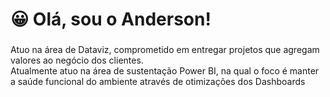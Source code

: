 <h1 align="left">😀 Olá, sou o Anderson!</h1>

###

<p align="left">Atuo na área de Dataviz, comprometido em entregar projetos que agregam valores ao negócio dos clientes.<br>Atualmente atuo na área de sustentação Power BI, na qual o foco é manter a saúde funcional do ambiente através de otimizações dos Dashboards</p>

###
